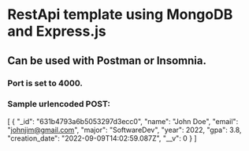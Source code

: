 # RestApi template using MongoDB and Express.js

## Can be used with Postman or Insomnia. 

### Port is set to 4000.

### Sample urlencoded POST:
[
    {
        "_id": "631b4793a6b5053297d3ecc0",
        "name": "John Doe",
        "email": "johnjim@gmail.com",
        "major": "SoftwareDev",
        "year": 2022,
        "gpa": 3.8,
        "creation_date": "2022-09-09T14:02:59.087Z",
        "__v": 0
    }
]
